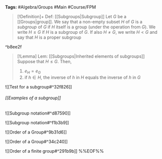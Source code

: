 **Tags:** #Algebra/Groups #Main #Course/FPM 

> [!Definition]+ Def: [[Subgroups|Subgroup]]
> Let $G$ be a [[Groups|group]]. We say that a non-empty subset $H$ of $G$ is a *subgroup* of $G$ if $H$ itself is a group (under the operation from $G$). We write $H\le G$ if $H$ is a subgroup of $G$. If also $H\ne G$, we write $H<G$ and say that $H$ is a proper subgroup

^b8ee2f

> [!Lemma] Lem: [[Subgroups|Inherited elements of subgroups]]
> Suppose that $H\le G$. Then,
> 1. $e_{H} = e_{G}$
> 2. if $h\in H$, the inverse of $h$ in $H$ equals the inverse of $h$ in $G$

![[Test for a subgroup#^32f826]]

###### [[Examples of a subgroup]]

![[Subgroup notation#^d87590]]

![[Subgroup notation#^f1b3b9]]

![[Order of a Group#^9b31d6]]

![[Order of a Group#^34c240]]

![[Order of a finite group#^291b9b]]
%%EOF%%
